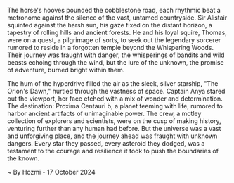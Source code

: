 
The horse's hooves pounded the cobblestone road, each rhythmic beat a metronome against the silence of the vast, untamed countryside. Sir Alistair squinted against the harsh sun, his gaze fixed on the distant horizon, a tapestry of rolling hills and ancient forests. He and his loyal squire, Thomas, were on a quest, a pilgrimage of sorts, to seek out the legendary sorcerer rumored to reside in a forgotten temple beyond the Whispering Woods. Their journey was fraught with danger, the whisperings of bandits and wild beasts echoing through the wind, but the lure of the unknown, the promise of adventure, burned bright within them.

The hum of the hyperdrive filled the air as the sleek, silver starship, "The Orion's Dawn," hurtled through the vastness of space. Captain Anya stared out the viewport, her face etched with a mix of wonder and determination. The destination: Proxima Centauri b, a planet teeming with life, rumored to harbor ancient artifacts of unimaginable power. The crew, a motley collection of explorers and scientists, were on the cusp of making history, venturing further than any human had before. But the universe was a vast and unforgiving place, and the journey ahead was fraught with unknown dangers. Every star they passed, every asteroid they dodged, was a testament to the courage and resilience it took to push the boundaries of the known. 

~ By Hozmi - 17 October 2024
